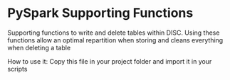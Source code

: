 # PySpark Supporting Functions

Supporting functions to write and delete tables within DISC. Using these functions allow an optimal repartition when storing and cleans everything when deleting a table

How to use it: Copy this file in your project folder and import it in your scripts

